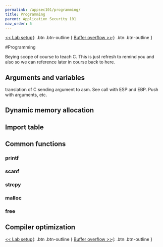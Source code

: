 ```yaml
---
permalink: /appsec101/programming/
title: Programming
parent: Application Security 101
nav_order: 5
---
```


[<< Lab setup](https://beaujeant.github.io/appsec101/lab/){: .btn .btn-outline }
[Buffer overflow >>](https://beaujeant.github.io/appsec101/bof/){: .btn .btn-outline }

#Programming

Beying scope of course to teach C. This is just refresh to remind you and also so we can reference later in course back to here.

## Arguments and variables

translation of C sending argument to asm. See call with ESP and EBP. Push with arguments, etc.

## Dynamic memory allocation

## Import table

## Common functions

### printf

### scanf

### strcpy

### malloc

### free

## Compiler optimization

[<< Lab setup](https://beaujeant.github.io/appsec101/lab/){: .btn .btn-outline }
[Buffer overflow >>](https://beaujeant.github.io/appsec101/bog/){: .btn .btn-outline }

